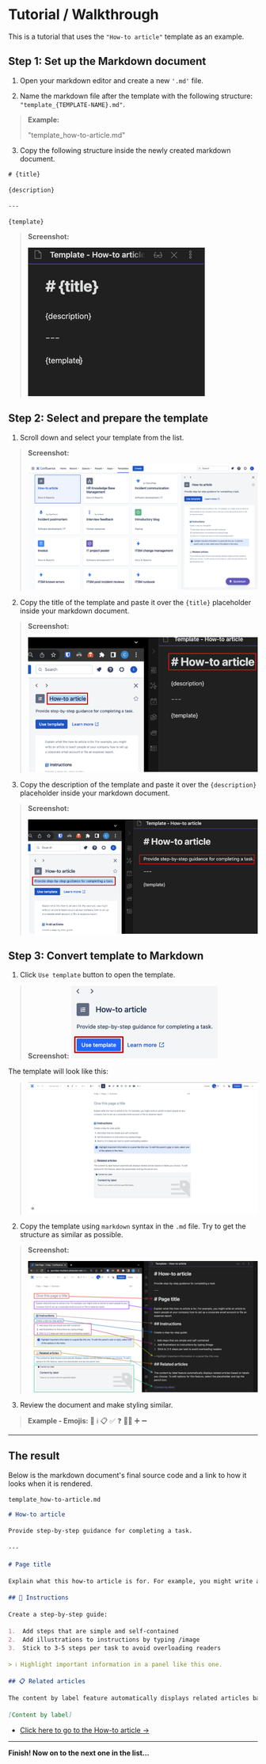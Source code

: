 # Tutorial / Walkthrough
This is a tutorial that uses the `"How-to article"` template as an example.

## Step 1: Set up the Markdown document

1. Open your markdown editor and create a new `'.md'` file.

2. Name the markdown file after the template with the following structure: `"template_{TEMPLATE-NAME}.md"`.

> **Example:**
> 
> "template_how-to-article.md"

3. Copy the following structure inside the newly created markdown document.

```
# {title}  
  
{description}
  
---

{template}
```

> **Screenshot:**
>
> ![](../images/structure.png)

## Step 2: Select and prepare the template

1. Scroll down and select your template from the list.

> **Screenshot:**
> 
> ![](../images/how-to-selection.png)

2. Copy the title of the template and paste it over the `{title}` placeholder inside your markdown document.

> **Screenshot:**
> 
> ![](../images/copy-title.png)

3. Copy the description of the template and paste it over the `{description}` placeholder inside your markdown document.

> **Screenshot:**
> 
> ![](../images/copy-description.png)


## Step 3: Convert template to Markdown

1. Click `Use template` button to open the template.

> **Screenshot:**
> ![](../images/click-use-template.png)

The template will look like this:

> ![](../images/how-to-template.png)

2. Copy the template using `markdown` syntax in the `.md` file. Try to get the structure as similar as possible.

> **Screenshot:**
> 
>![](../images/adding-the-template.png)

3. Review the document and make styling similar. 

> **Example - Emojis:**
> 📘 ℹ️ 📋 ✅ ❓ 👍🏼 ➕ ➖

---

## The result
Below is the markdown document's final source code and a link to how it looks when it is rendered.

`template_how-to-article.md`

```md title="template_how-to article"
# How-to article

Provide step-by-step guidance for completing a task.
  
---

# Page title

Explain what this how-to article is for. For example, you might write an article to teach people at your company how to set up a corporate email account or file an expense report.

## 📘 Instructions

Create a step-by-step guide:

1.  Add steps that are simple and self-contained
2.  Add illustrations to instructions by typing /image
3.  Stick to 3-5 steps per task to avoid overloading readers

> ℹ️ Highlight important information in a panel like this one.

## 📋 Related articles

The content by label feature automatically displays related articles based on labels you choose. To edit options for this feature, select the placeholder and tap the pencil icon.

[Content by label]
```

- [Click here to go to the How-to article ->](../examples/template_how-to-article.md)

---

**Finish! Now on to the next one in the list...**